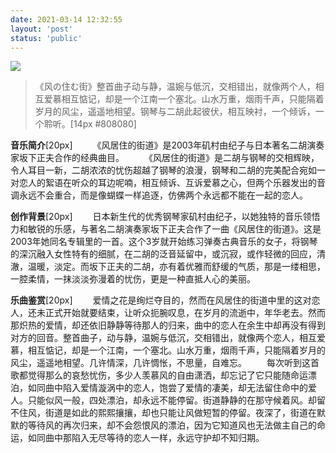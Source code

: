 ```yaml
---
date: 2021-03-14 12:32:55
layout: 'post'
status: 'public'
---
```

![](https://inz.oss-cn-beijing.aliyuncs.com/Images/Pixabay/kyoto-5203582_1920.jpg)
<audio src="https://inz.oss-cn-beijing.aliyuncs.com/Audios/320kbit/%E9%A2%A8%E3%81%AE%E4%BD%8F%E3%82%80%E8%A1%97%20-%20%E7%A3%AF%E6%9D%91%E7%94%B1%E7%B4%80%E5%AD%90.mp3" autoplay></audio>

> 《风の住む街》整首曲子动与静，温婉与低沉，交相错出，就像两个人，相互爱慕相互惦记，却是一个江南一个塞北。山水万重，烟雨千声，只能隔着岁月的风尘，遥遥地相望。钢琴与二胡此起彼伏，相互映衬，一个倾诉，一个聆听。[14px #808080]

**音乐简介**[20px]
&emsp;&emsp;《风居住的街道》是2003年矶村由纪子与日本著名二胡演奏家坂下正夫合作的经典曲目。
&emsp;&emsp;《风居住的街道》是二胡与钢琴的交相辉映，令人耳目一新，二胡浓浓的忧伤超越了钢琴的浪漫，钢琴和二胡的完美配合宛如一对恋人的絮语在听众的耳边呢喃，相互倾诉、互诉爱慕之心，但两个乐器发出的音调永远不会重合，而是像蝴蝶一样追逐，仿佛两个永远都不能在一起的恋人。

**创作背景**[20px]
&emsp;&emsp;日本新生代的优秀钢琴家矶村由纪子，以她独特的音乐领悟力和敏锐的乐感，与著名二胡演奏家坂下正夫合作了一曲《风居住的街道》。这是2003年她同名专辑里的一首。这个3岁就开始练习弹奏古典音乐的女子，将钢琴的深沉融入女性特有的细腻，在二胡的泛音延留中，或沉寂，或作轻微的回应，清澈，温暖，淡定。而坂下正夫的二胡，亦有着优雅而舒缓的气质，那是一缕相思，一腔柔情，一抹淡淡弥漫着的忧伤，更是一种直抵人心的美丽。

**乐曲鉴赏**[20px]
&emsp;&emsp;爱情之花是绚烂夺目的，然而在风居住的街道中里的这对恋人，还未正式开始就要结束，让听众扼腕叹息，在岁月的流逝中，年华老去。然而那炽热的爱情，却还依旧静静等待那人的归来，曲中的恋人在余生中却再没有得到对方的回音。整首曲子，动与静，温婉与低沉，交相错出，就像两个恋人，相互爱慕，相互惦记，却是一个江南，一个塞北。山水万重，烟雨千声，只能隔着岁月的风尘，遥遥地相望。几许情深，几许惆怅，不思量，自难忘。
&emsp;&emsp;每次听到这首歌都觉得那么的哀愁忧伤，多少人羡慕风的自由潇洒，却忘记了它只能随命运漂泊，如同曲中陷入爱情漩涡中的恋人，饱尝了爱情的凄美，却无法留住命中的爱人。只能似风一般，四处漂泊，却永远不能停留。街道静静的在那守候着风。却留不住风，街道是如此的熙熙攘攘，却也只能让风做短暂的停留。夜深了，街道在默默的等待风的再次归来，却不会怨恨风的漂泊，因为它知道风也无法做主自己的命运，如同曲中那陷入无尽等待的恋人一样，永远守护却不知归期。
